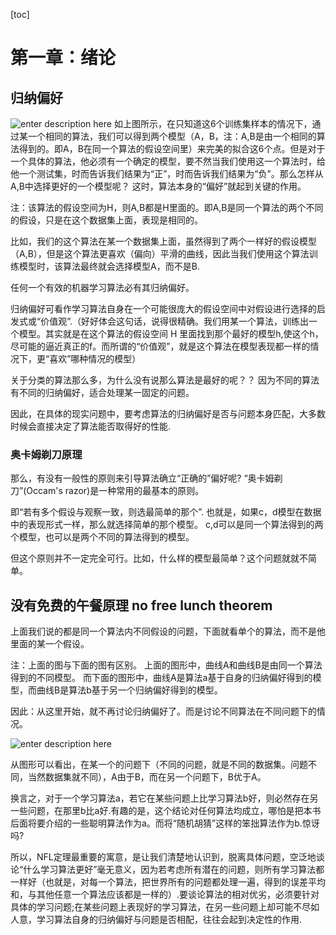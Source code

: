 [toc]

# 第一章：绪论
## 归纳偏好
![enter description here][1]
如上图所示，在只知道这6个训练集样本的情况下，通过某一个相同的算法，我们可以得到两个模型（A，B，注：A,B是由一个相同的算法得到的。即A，B在同一个算法的假设空间里）来完美的拟合这6个点。但是对于一个具体的算法，他必须有一个确定的模型，要不然当我们使用这一个算法时，给他一个测试集，时而告诉我们结果为“正”，时而告诉我们结果为“负”。那么怎样从A,B中选择更好的一个模型呢？
这时，算法本身的“偏好”就起到关键的作用。

注：该算法的假设空间为H，则A,B都是H里面的。即A,B是同一个算法的两个不同的假设，只是在这个数据集上面，表现是相同的。

比如，我们的这个算法在某一个数据集上面，虽然得到了两个一样好的假设模型（A,B），但是这个算法更喜欢（偏向）平滑的曲线，因此当我们使用这个算法训练模型时，该算法最终就会选择模型A，而不是B.

任何一个有效的机器学习算法必有其归纳偏好。

归纳偏好可看作学习算法自身在一个可能很庞大的假设空间中对假设进行选择的启发式或“价值观”.（好好体会这句话，说得很精确。我们用某一个算法，训练出一个模型。其实就是在这个算法的假设空间 H 里面找到那个最好的模型h,使这个h，尽可能的逼近真正的f。而所谓的“价值观”，就是这个算法在模型表现都一样的情况下，更“喜欢”哪种情况的模型）

关于分类的算法那么多，为什么没有说那么算法是最好的呢？？
因为不同的算法有不同的归纳偏好，适合处理某一固定的问题。

因此，在具体的现实问题中，要考虑算法的归纳偏好是否与问题本身匹配，大多数时候会直接决定了算法能否取得好的性能.


### 奥卡姆剃刀原理
那么，有没有一般性的原则来引导算法确立“正确的”偏好呢?
“奥卡姆剃刀”(Occam's razor)是一种常用的最基本的原则。

即“若有多个假设与观察一致，则选最简单的那个”.
也就是，如果c，d模型在数据中的表现形式一样，那么就选择简单的那个模型。
c,d可以是同一个算法得到的两个模型，也可以是两个不同的算法得到的模型。

但这个原则并不一定完全可行。比如，什么样的模型最简单？这个问题就就不简单。



## 没有免费的午餐原理 no free lunch theorem
上面我们说的都是同一个算法内不同假设的问题，下面就看单个的算法，而不是他里面的某一个假设。

注：上面的图与下面的图有区别。
上面的图形中，曲线A和曲线B是由同一个算法得到的不同模型。
而下面的图形中，曲线A是算法a基于自身的归纳偏好得到的模型，而曲线B是算法b基于另一个归纳偏好得到的模型。

因此：从这里开始，就不再讨论归纳偏好了。而是讨论不同算法在不同问题下的情况。

![enter description here][2]

从图形可以看出，在某一个的问题下（不同的问题，就是不同的数据集。问题不同，当然数据集就不同），A由于B，而在另一个问题下，B优于A。

换言之，对于一个学习算法a，若它在某些问题上比学习算法b好，则必然存在另一些问题，在那里b比a好.有趣的是，这个结论对任何算法均成立，哪怕是把本书后面将要介绍的一些聪明算法作为a。而将“随机胡猜”这样的笨拙算法作为b.惊讶吗?


所以，NFL定理最重要的寓意，是让我们清楚地认识到，脱离具体问题，空泛地谈论“什么学习算法更好”毫无意义，因为若考虑所有潜在的问题，则所有学习算法都一样好（也就是，对每一个算法，把世界所有的问题都处理一遍，得到的误差平均和，与其他任意一个算法应该都是一样的）.要谈论算法的相对优劣，必须要针对具体的学习问题;在某些问题上表现好的学习算法，在另一些问题上却可能不尽如人意，学习算法自身的归纳偏好与问题是否相配，往往会起到决定性的作用.


  [1]: ./images/xigua_1.png "xigua_1.png"
  [2]: ./images/1474963637955.jpg "1474963637955.jpg"
  [3]: ./images/1474966611463.jpg "1474966611463.jpg"